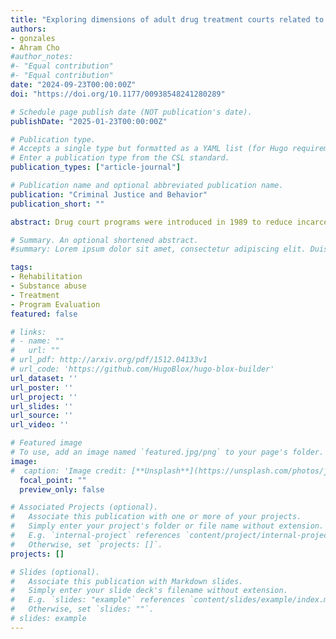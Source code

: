 ```yaml
---
title: "Exploring dimensions of adult drug treatment courts related to successful completion"
authors:
- gonzales
- Ahram Cho
#author_notes:
#- "Equal contribution"
#- "Equal contribution"
date: "2024-09-23T00:00:00Z"
doi: "https://doi.org/10.1177/00938548241280289"

# Schedule page publish date (NOT publication's date).
publishDate: "2025-01-23T00:00:00Z"

# Publication type.
# Accepts a single type but formatted as a YAML list (for Hugo requirements).
# Enter a publication type from the CSL standard.
publication_types: ["article-journal"]

# Publication name and optional abbreviated publication name.
publication: "Criminal Justice and Behavior"
publication_short: ""

abstract: Drug court programs were introduced in 1989 to reduce incarceration of people with drug-related offenses by integrating substance use treatment into court settings. Previous research has demonstrated drug court programs reduce recidivism, particularly among individuals who successfully complete the program. While much of the existing research is dedicated to examining characteristics of program participants related to graduation and recidivism, little is known about program characteristics associated with effective drug courts. This study identifies characteristics of effective drug courts by examining the effect of various program characteristics (e.g., type and length of treatment, supervision, drug screening results, and punishment) on program completion, net of individual characteristics, legally relevant factors, and mental health history. Administrative data of 357 participants admitted to an adult drug court program in a small city between 2008 and 2018 were utilized. Policy implications are put forth as are directions for future research.

# Summary. An optional shortened abstract.
#summary: Lorem ipsum dolor sit amet, consectetur adipiscing elit. Duis posuere tellus ac convallis placerat. Proin tincidunt magna sed ex sollicitudin condimentum.

tags:
- Rehabilitation
- Substance abuse
- Treatment
- Program Evaluation
featured: false

# links:
# - name: ""
#   url: ""
# url_pdf: http://arxiv.org/pdf/1512.04133v1
# url_code: 'https://github.com/HugoBlox/hugo-blox-builder'
url_dataset: ''
url_poster: ''
url_project: ''
url_slides: ''
url_source: ''
url_video: ''

# Featured image
# To use, add an image named `featured.jpg/png` to your page's folder. 
image:
#  caption: 'Image credit: [**Unsplash**](https://unsplash.com/photos/jdD8gXaTZsc)'
  focal_point: ""
  preview_only: false

# Associated Projects (optional).
#   Associate this publication with one or more of your projects.
#   Simply enter your project's folder or file name without extension.
#   E.g. `internal-project` references `content/project/internal-project/index.md`.
#   Otherwise, set `projects: []`.
projects: []

# Slides (optional).
#   Associate this publication with Markdown slides.
#   Simply enter your slide deck's filename without extension.
#   E.g. `slides: "example"` references `content/slides/example/index.md`.
#   Otherwise, set `slides: ""`.
# slides: example
---
```

